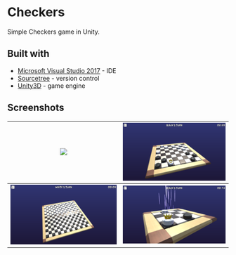 # Checkers
Simple Checkers game in Unity.


## Built with

* [Microsoft Visual Studio 2017](https://visualstudio.microsoft.com/pl/downloads/) - IDE
* [Sourcetree](https://www.sourcetreeapp.com/) - version control
* [Unity3D](https://unity3d.com/) - game engine

## Screenshots
| <img src="bigboard2.png" width="480"> | <img src="Screenshots/Board.png" width="480"> |
|:-------------------------:|:-------------------------:|
| <img src="Screenshots/Bigboard.png" width="480"> | <img src="Screenshots/Promotion.png" width="480"> |
